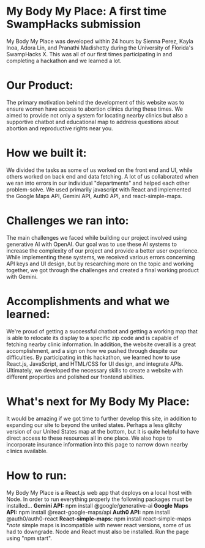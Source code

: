 # My Body My Place: A first time SwampHacks submission
My Body My Place was developed within 24 hours by Sienna Perez, Kayla Inoa, Adora Lin, and Pranathi Madishetty during the University of Florida's SwampHacks X. This was all of our first times participating in and completing a hackathon and we learned a lot.

# Our Product: 
The primary motivation behind the development of this website was to ensure women have access to abortion clinics during these times. We aimed to provide not only a system for locating nearby clinics but also a supportive chatbot and educational map to address questions about abortion and reproductive rights near you.

# How we built it:
We divided the tasks as some of us worked on the front end and UI, while others worked on back end and data fetching. A lot of us collaborated when we ran into errors in our individual "departments" and helped each other problem-solve. We used primarily javascript with React and implemented the Google Maps API, Gemini API, Auth0 API, and react-simple-maps.

# Challenges we ran into: 
The main challenges we faced while building our project involved using generative AI with OpenAI. Our goal was to use these AI systems to increase the complexity of our project and provide a better user experience. While implementing these systems, we received various errors concerning API keys and UI design, but by researching more on the topic and working together, we got through the challenges and created a final working product with Gemini. 

# Accomplishments and what we learned:
We're proud of getting a successful chatbot and getting a working map that is able to relocate its display to a specific zip code and is capable of fetching nearby clinic information. In addition, the website overall is a great accomplishment, and a sign on how we pushed through despite our difficulties. By participating in this hackathon, we learned how to use React.js, JavaScript, and HTML/CSS for UI design, and integrate APIs. Ultimately, we developed the necessary skills to create a website with different properties and polished our frontend abilities. 

# What's next for My Body My Place: 
It would be amazing if we got time to further develop this site, in addition to expanding our site to beyond the united states. Perhaps a less glitchy version of our United States map at the bottom, but it is quite helpful to have direct access to these resources all in one place. We also hope to incorporate insurance information into this page to narrow down nearby clinics available.

# How to run: 
My Body My Place is a React.js web app that deploys on a local host with Node. In order to run everything properly the following packages must be installed...
**Gemini API:** npm install @google/generative-ai
**Google Maps API:** npm install @react-google-maps/api
**Auth0 API:** npm install @auth0/auth0-react
**React-simple-maps:** npm install react-simple-maps **note* simple maps is incompatible with newer react versions, some of us had to downgrade.
Node and React must also be installed. Run the page using "npm start".
